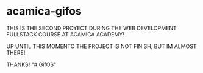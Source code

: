 # acamica-gifos
THIS IS THE SECOND PROYECT DURING THE WEB DEVELOPMENT FULLSTACK COURSE AT ACAMICA ACADEMY!

UP UNTIL THIS MOMENTO THE PROJECT IS NOT FINISH, BUT IM ALMOST THERE!

THANKS!
"# GifOS" 
